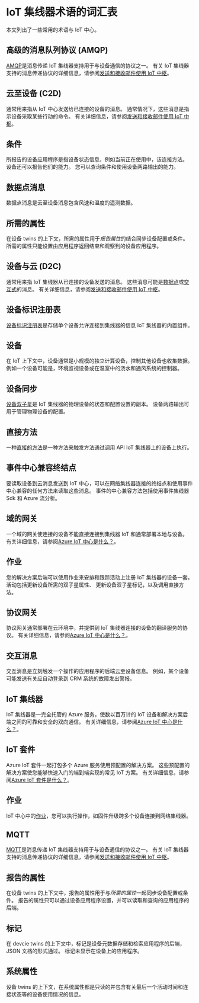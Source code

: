 <properties
 pageTitle="开发人员指南 》 中的术语表 |Microsoft Azure"
 description="IoT 中心与相关的常用术语的术语表"
 services="iot-hub"
 documentationCenter=".net"
 authors="dominicbetts"
 manager="timlt"
 editor=""/>

<tags
 ms.service="iot-hub"
 ms.devlang="multiple"
 ms.topic="article"
 ms.tgt_pltfrm="na"
 ms.workload="na"
 ms.date="09/30/2016" 
 ms.author="dobett"/>

# <a name="glossary-of-iot-hub-terms"></a>IoT 集线器术语的词汇表

本文列出了一些常用的术语与 IoT 中心。

## <a name="advanced-message-queueing-protocol-amqp"></a>高级的消息队列协议 (AMQP)

[AMQP](https://www.amqp.org/)是消息传递 IoT 集线器支持用于与设备通信的协议之一。 有关 IoT 集线器支持的消息传递协议的详细信息，请参阅[发送和接收邮件使用 IoT 中枢](iot-hub-devguide-messaging.md)。

## <a name="cloud-to-device-c2d"></a>云至设备 (C2D)

通常用来指从 IoT 中心发送给已连接的设备的消息。 通常情况下，这些消息是指示设备采取某些行动的命令。 有关详细信息，请参阅[发送和接收邮件使用 IoT 中枢](iot-hub-devguide-messaging.md)。

## <a name="condition"></a>条件

所报告的设备应用程序是指设备状态信息，例如当前正在使用中，该连接方法。 设备还可以报告他们的能力。 您可以查询条件和使用设备两路输出的能力。

## <a name="data-point-message"></a>数据点消息

数据点消息是云至设备消息包含风速和温度的遥测数据。

## <a name="desired-properties"></a>所需的属性

在设备 twins 的上下文，所需的属性用于*报告属性*的结合同步设备配置或条件。 所需的属性只能设置由应用程序返回结束和观察到的设备应用程序。 

## <a name="device-to-cloud-d2c"></a>设备与云 (D2C)

通常用来指 IoT 集线器从已连接的设备发送的消息。 这些消息可能是[数据点](#data-point-message)或[交互式](#interactive-message)的消息。 有关详细信息，请参阅[发送和接收邮件使用 IoT 中枢](iot-hub-devguide-messaging.md)。

## <a name="device-identity-registry"></a>设备标识注册表

[设备标识注册表](iot-hub-devguide-identity-registry.md)是存储单个设备允许连接到集线器的信息 IoT 集线器的内置组件。

## <a name="device"></a>设备

在 IoT 上下文中，设备通常是小规模的独立计算设备，控制其他设备也收集数据。 例如一个设备可能是，环境监视设备或在温室中的浇水和通风系统的控制器。

## <a name="device-twin"></a>设备同步

[设备双子星](iot-hub-devguide-device-twins.md)是 IoT 集线器的物理设备的状态和配置设置的副本。 设备两路输出可用于管理物理设备的配置。

## <a name="direct-method"></a>直接方法

一种[直接的方法](iot-hub-devguide-direct-methods.md)是一种方法来触发方法通过调用 API IoT 集线器上的设备上执行。

## <a name="event-hub-compatible-endpoint"></a>事件中心兼容终结点

要读取设备到云消息发送到 IoT 中心，可以在网络集线器连接的终结点和使用事件中心兼容的任何方法来读取这些消息。 事件的中心兼容方法包括使用事件集线器 Sdk 和 Azure 流分析。

## <a name="field-gateway"></a>域的网关

一个域的网关使连接的设备不能直接连接到集线器 IoT 和通常部署本地与设备。 有关详细信息，请参阅[Azure IoT 中心是什么？](iot-hub-what-is-iot-hub.md)。

## <a name="job"></a>作业

您的解决方案后端可以使用作业来安排和跟踪活动上注册 IoT 集线器的设备一套。 活动包括更新设备所需的双子星属性、 更新设备双子星标记，以及调用直接方法。

## <a name="protocol-gateway"></a>协议网关

协议网关通常部署在云环境中，并提供到 IoT 集线器连接的设备的翻译服务的协议。 有关详细信息，请参阅[Azure IoT 中心是什么？](iot-hub-what-is-iot-hub.md)。

## <a name="interactive-message"></a>交互消息

交互消息是立刻触发一个操作的应用程序的后端云至设备信息。 例如，某个设备可能发送有关应自动登录到 CRM 系统的故障发出警报。

## <a name="iot-hub"></a>IoT 集线器

IoT 集线器是一完全托管的 Azure 服务，使数以百万计的 IoT 设备和解决方案后端之间的可靠和安全的双向通信。 有关详细信息，请参阅[Azure IoT 中心是什么？](iot-hub-what-is-iot-hub.md)。

## <a name="iot-suite"></a>IoT 套件

Azure IoT 套件一起打包多个 Azure 服务使用预配置的解决方案。 这些预配置的解决方案使您能够快速入门的端到端实现的常见 IoT 方案。 有关详细信息，请参阅[Azure IoT 套件是什么？](../iot-suite/iot-suite-overview.md)。

## <a name="job"></a>作业

IoT 中心中的[作业](iot-hub-devguide-jobs.md)，您可以执行操作，如固件升级跨多个设备连接到网络集线器。

## <a name="mqtt"></a>MQTT

[MQTT](http://mqtt.org/)是消息传递 IoT 集线器支持用于与设备通信的协议之一。 有关 IoT 集线器支持的消息传递协议的详细信息，请参阅[发送和接收邮件使用 IoT 中枢](iot-hub-devguide-messaging.md)。

## <a name="reported-properties"></a>报告的属性

在设备 twins 的上下文中，报告的属性用于与*所需的属性*一起同步设备配置或条件。 报告的属性只可以通过设备应用程序设置，并可以读取和查询的应用程序的后端。

## <a name="tags"></a>标记

在 devcie twins 的上下文中，标记是设备元数据存储和检索应用程序的后端，JSON 文档的形式通过。 标记未显示在设备上的应用程序。

## <a name="system-properties"></a>系统属性

设备 twins 的上下文，在系统属性都是只读的并包含有关最后一个活动时间和连接状态等的设备使用情况的信息。